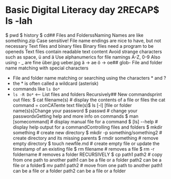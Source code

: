 # Basic Digital Literacy day 2RECAP$ ls -lah
$ pwd
$ history
$ cd## Files and FolderssNaming
    Names are like
    something.zip
    Case sensitive!
    File name endings are nice to have, but not necessary
    Text files and binary files
        Binary files need a program to be openeds
        Text files contain readable text content
    Avoid strange characters such as space, ü and ä
    Use alphanumerics for file namings
        A-Z, 0-9
    Also using - _ are fine
    über.jpg
    ueber.jpg
    ä -> ae
    ö -> oe## glob- File and folder name matching with special characters
- File and folder name matching or searching using the characters * and ?
- the * is often called a wildcard (asterisk)
- commands like `ls Do*`
- `ls -R Do*` <-- List files and folders Recursively## New commandsprint out files:
$ cat filename(s) # display the contents of a file or files
the cat command = conCATente text file(s)$ ls [-l] [file or folder name(s)s]Change your password
$ passwd # change your passwordxGetting help and more info on commands
$ man [somecommand] # display manual file for a command
$ [ls] --help # display help output for a commandControlling files and folders
$ mkdir something # create new directory
$ mkdir -p something/something2 # create directory and its missing parents
$ rmdir something # remove empty directory
$ touch newfile.md # create empty file or update the timestamp of an existing file
$ rm filename # removes a file
$ rm -r foldername # removes a folder RECURSIVELY
$ cp path1 path2 # copy from one path to another
    path1 can be a file or a folder
    path2 can be a file or a folder$ mv path1 path2 # move from one path to another
    path1 can be a file or a folder
    path2 can be a file or a folder